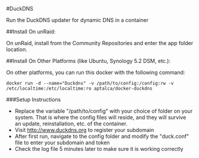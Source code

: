 #DuckDNS

Run the DuckDNS updater for dynamic DNS in a container

##Install On unRaid:

On unRaid, install from the Community Repositories and enter the app folder location.


##Install On Other Platforms (like Ubuntu, Synology 5.2 DSM, etc.):

On other platforms, you can run this docker with the following command:

```
docker run -d --name="Duckdns" -v /path/to/config:/config:rw -v /etc/localtime:/etc/localtime:ro aptalca/docker-duckdns
```

###Setup Instructions
- Replace the variable "/path/to/config" with your choice of folder on your system. That is where the config files will reside, and they will survive an update, reinstallation, etc. of the container.
- Visit http://www.duckdns.org to register your subdomain
- After first run, navigate to the config folder and modify the "duck.conf" file to enter your subdomain and token
- Check the log file 5 minutes later to make sure it is working correctly
